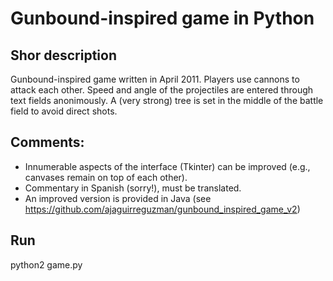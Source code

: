 # Gunbound-inspired game in Python

## Shor description

Gunbound-inspired game written in April 2011. Players use cannons to attack each other. Speed and angle of the projectiles are entered through text fields anonimously. A (very strong) tree is set in the middle of the battle field to avoid direct shots.

## Comments:

- Innumerable aspects of the interface (Tkinter) can be improved (e.g., canvases remain on top of each other).
- Commentary in Spanish (sorry!), must be translated.
- An improved version is provided in Java (see https://github.com/ajaguirreguzman/gunbound_inspired_game_v2)

## Run

python2 game.py 
